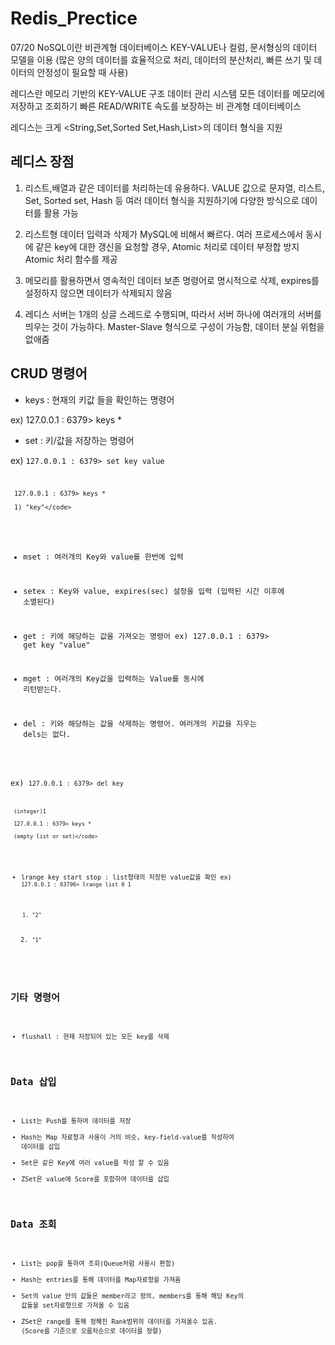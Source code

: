 # Redis_Prectice
07/20
NoSQL이란 비관계형 데이터베이스 KEY-VALUE나 컬럼, 문서형싱의 데이터 모델을 이용
(많은 양의 데이터를 효율적으로 처리, 데이터의 분산처리, 빠른 쓰기 및 데이터의 안정성이 필요할 때 사용)

레디스란 메모리 기반의 KEY-VALUE 구조 데이터 관리 시스템
모든 데이터를 메모리에 저장하고 조회하기 빠른 READ/WRITE 속도를 보장하는 비 관계형 데이터베이스

레디스는 크게 <String,Set,Sorted Set,Hash,List>의 데이터 형식을 지원

## 레디스 장점
1. 리스트,배열과 같은 데이터를 처리하는데 유용하다.
	VALUE 값으로 문자열, 리스트, Set, Sorted set, Hash 등 여러 데이터 형식을 지원하기에 다양한 방식으로 데이터를 활용 가능

2. 리스트형 데이터 입력과 삭제가 MySQL에 비해서 빠르다.
	여러 프로세스에서 동시에 같은 key에 대한 갱신을 요청할 경우, Atomic 처리로 데이터 부정합 방지Atomic 처리 함수를 제공

3. 메모리를 활용하면서 영속적인 데이터 보존
	명령어로 명시적으로 삭제, expires를 설정하지 않으면 데이터가 삭제되지 않음

4. 레디스 서버는 1개의 싱글 스레드로 수행되며, 따라서 서버 하나에 여러개의 서버를 띄우는 것이 가능하다.
	Master-Slave 형식으로 구성이 가능함, 데이터 분실 위험을 없애줌


## CRUD 명령어

- keys : 현재의 키값 들을 확인하는 명령어

ex) 127.0.0.1 : 6379> keys *

- set : 키/값을 저장하는 명령어

ex) <code>127.0.0.1 : 6379> set key value

     127.0.0.1 : 6379> keys *

     1) "key"</code>	

- mset : 여러개의 Key와 value를 한번에 입력

- setex : Key와 value, expires(sec) 설정을 입력
(입력된 시간 이후에 소멸된다)

- get : 키에 해당하는 값을 가져오는 명령어
ex) 127.0.0.1 : 6379> get key
     "value"

- mget : 여러개의 Key값을 입력하는 Value를 동시에 리턴받는다.

- del : 키와 해당하는 값을 삭제하는 명령어. 여러개의 키값을 지우는 dels는 없다.

ex) <code>127.0.0.1 : 6379> del key

     (integer)1

     127.0.0.1 : 6379> keys *

     (empty list or set)</code>

- lrange key start stop : list형태의 저장된 value값을 확인
ex) <code>127.0.0.1 : 63796> lrange list 0 1

    1) "2"

    2) "1"</code>



## 기타 명령어

- flushall : 현재 저장되어 있는 모든 key를 삭제



## Data 삽입

- List는 Push를 통하여 데이터를 저장
- Hash는 Map 자료형과 사용이 거의 비슷, key-field-value를 작성하여 데이터를 삽입
- Set은 같은 Key에 여러 value를 작성 할 수 있음
- ZSet은 value에 Score를 포함하여 데이터를 삽입


## Data 조회

- List는 pop을 통하여 조회(Queue처럼 사용시 편함)
- Hash는 entries를 통해 데이터를 Map자료형을 가져옴
- Set의 value 안의 값들은 member라고 정의, members를 통해 해당 Key의 값들을 set자료형으로 가져올 수 있음
- ZSet은 range를 통해 정해진 Rank범위의 데이터를 가져올수 있음. (Score를 기준으로 오름차순으로 데이터를 정렬)

